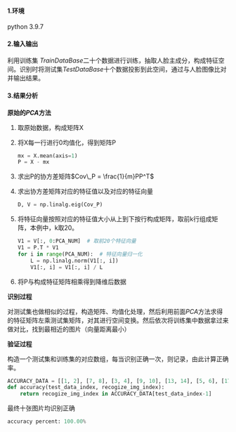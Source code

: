 #### 1.环境 

python 3.9.7

#### 2.输入输出

利用训练集 $TrainDataBase$二十个数据进行训练，抽取人脸主成分，构成特征空间。识别时将测试集$TestDataBase$十个数据投影到此空间，通过与人脸图像比对并输出结果。

#### 3.结果分析

**原始的$PCA$方法**

1. 取原始数据，构成矩阵X

2. 将X每一行进行0均值化，得到矩阵P

   ```python
   mx = X.mean(axis=1)
   P = X - mx
   ```

3. 求出P的协方差矩阵$Cov\_P = \frac{1}{m}PP^T$

4. 求出协方差矩阵对应的特征值以及对应的特征向量

   ```python
   D, V = np.linalg.eig(Cov_P)
   ```

5. 将特征向量按照对应的特征值大小从上到下按行构成矩阵，取前k行组成矩阵，本例中，k取20。

   ```python
   V1 = V[:, 0:PCA_NUM]  # 取前20个特征向量
   V1 = P.T * V1
   for i in range(PCA_NUM):  # 特征向量归一化
       L = np.linalg.norm(V1[:, i])
       V1[:, i] = V1[:, i] / L
   ```

6. 将P与构成特征矩阵相乘得到降维后数据

**识别过程**

对测试集也做相似的过程，构造矩阵、均值化处理，然后利用前面$PCA$方法求得的特征矩阵左乘测试集矩阵，对其进行空间变换。然后依次将训练集中数据拿过来做对比，找到最相近的图片（向量距离最小）

**验证过程**

构造一个测试集和训练集的对应数组，每当识别正确一次，则记录，由此计算正确率。

```python
ACCURACY_DATA = [[1, 2], [7, 8], [3, 4], [9, 10], [13, 14], [5, 6], [17, 18], [15, 16], [19, 20], [11, 12]]
def accuracy(test_data_index, recogize_img_index):
    return recogize_img_index in ACCURACY_DATA[test_data_index-1]
```

最终十张图片均识别正确

```python
accuracy percent: 100.00%
```

